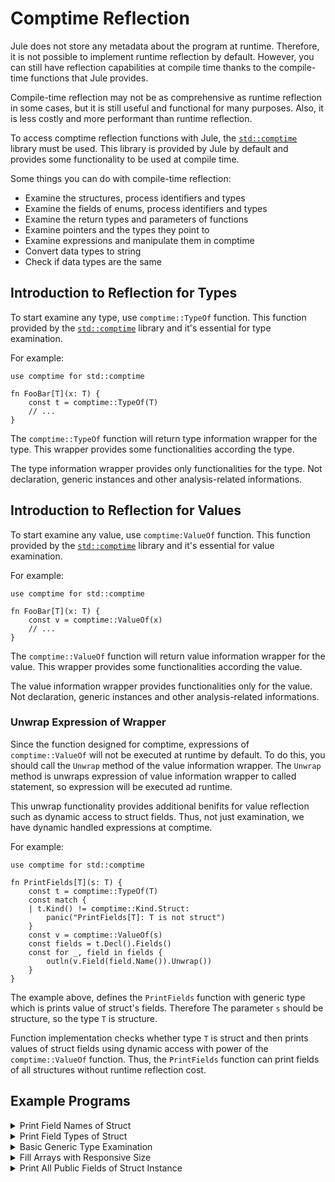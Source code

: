 # Comptime Reflection

Jule does not store any metadata about the program at runtime. Therefore, it is not possible to implement runtime reflection by default. However, you can still have reflection capabilities at compile time thanks to the compile-time functions that Jule provides.

Compile-time reflection may not be as comprehensive as runtime reflection in some cases, but it is still useful and functional for many purposes. Also, it is less costly and more performant than runtime reflection.

To access comptime reflection functions with Jule, the [`std::comptime`](/std/comptime) library must be used. This library is provided by Jule by default and provides some functionality to be used at compile time.

Some things you can do with compile-time reflection:
- Examine the structures, process identifiers and types
- Examine the fields of enums, process identifiers and types
- Examine the return types and parameters of functions
- Examine pointers and the types they point to
- Examine expressions and manipulate them in comptime
- Convert data types to string
- Check if data types are the same

## Introduction to Reflection for Types

To start examine any type, use `comptime::TypeOf` function. This function provided by the [`std::comptime`](/std/comptime) library and it's essential for type examination.

For example:

```jule
use comptime for std::comptime

fn FooBar[T](x: T) {
    const t = comptime::TypeOf(T)
    // ...
}
```

The `comptime::TypeOf` function will return type information wrapper for the type. This wrapper provides some functionalities according the type.

The type information wrapper provides only functionalities for the type. Not declaration, generic instances and other analysis-related informations.

## Introduction to Reflection for Values

To start examine any value, use `comptime:ValueOf` function. This function provided by the [`std::comptime`](/std/comptime) library and it's essential for value examination.

For example:

```jule
use comptime for std::comptime

fn FooBar[T](x: T) {
    const v = comptime::ValueOf(x)
    // ...
}
```

The `comptime::ValueOf` function will return value information wrapper for the value. This wrapper provides some functionalities according the value.

The value information wrapper provides functionalities only for the value. Not declaration, generic instances and other analysis-related informations.

### Unwrap Expression of Wrapper

Since the function designed for comptime, expressions of `comptime::ValueOf` will not be executed at runtime by default. To do this, you should call the `Unwrap` method of the value information wrapper. The `Unwrap` method is unwraps expression of value information wrapper to called statement, so expression will be executed ad runtime.

This unwrap functionality provides additional benifits for value reflection such as dynamic access to struct fields. Thus, not just examination, we have dynamic handled expressions at comptime.

For example:

```jule
use comptime for std::comptime

fn PrintFields[T](s: T) {
    const t = comptime::TypeOf(T)
    const match {
    | t.Kind() != comptime::Kind.Struct:
        panic("PrintFields[T]: T is not struct")
    }
    const v = comptime::ValueOf(s)
    const fields = t.Decl().Fields()
    const for _, field in fields {
        outln(v.Field(field.Name()).Unwrap())
    }
}
```

The example above, defines the `PrintFields` function with generic type which is prints value of struct's fields. Therefore The parameter `s` should be structure, so the type `T` is structure.

Function implementation checks whether type `T` is struct and then prints values of struct fields using dynamic access with power of the `comptime::ValueOf` function. Thus, the `PrintFields` function can print fields of all structures without runtime reflection cost.

## Example Programs

<details>
<summary>Print Field Names of Struct</summary>

```jule
use comptime for std::comptime

struct FooBarBaz {
    Foo: str
    Bar: int
    Baz: bool
}

fn main() {
    const fields = comptime::TypeOf(FooBarBaz).Decl().Fields()
    const for _, field in fields {
        outln(field.Name())
    }
}
```

</details>

<details>
<summary>Print Field Types of Struct</summary>

```jule
use comptime for std::comptime

struct FooBarBaz {
    Foo: str
    Bar: int
    Baz: bool
}

fn main() {
    const fields = comptime::TypeOf(FooBarBaz).Fields()
    const for _, field in fields {
        outln(field.Type().Str())
    }
}
```

</details>

<details>
<summary>Basic Generic Type Examination</summary>

```jule
use comptime for std::comptime

cpp type Int: int

fn IsNumeric[T](): bool {
    const t = comptime::TypeOf(T)
    const k = t.Kind()
    ret k == comptime::Kind.Int ||
        k == comptime::Kind.Uint ||
        k == comptime::Kind.Uintptr ||
        k == comptime::Kind.I8 ||
        k == comptime::Kind.I16 ||
        k == comptime::Kind.I32 ||
        k == comptime::Kind.I64 ||
        k == comptime::Kind.U8 ||
        k == comptime::Kind.U16 ||
        k == comptime::Kind.U32 ||
        k == comptime::Kind.U64 ||
        k == comptime::Kind.F32 ||
        k == comptime::Kind.F64
}

fn IsValidType[T](): bool {
    const t = comptime::TypeOf(T)
    const match {
    | t.Binded():
        ret false
    |:
        ret IsNumeric[T]()
    }
}

fn main() {
    outln(IsValidType[int]())
    outln(IsValidType[bool]())
    outln(IsValidType[uintptr]())
    outln(IsValidType[u8]())
    outln(IsValidType[i32]())
    outln(IsValidType[cpp.Int]())
}
```

</details>

<details>
<summary>Fill Arrays with Responsive Size</summary>

```jule
use comptime for std::comptime

fn Fill[Arr, Elem](mut &arr: Arr, mut elem: Elem) {
    const t = comptime::TypeOf(Arr)
    const match {
    | t.Kind() != comptime::Kind.Array:
        panic("type Arr is not an array")
    | t.Elem() != comptime::TypeOf(Elem):
        panic("type Elem is not same with type Arr's element type")
    }
    mut i := 0
    for i < t.Size(); i++ {
        arr[i] = elem
    }
}

fn main() {
    let mut arr: [5]int
    Fill(arr, 10)
    for _, x in arr {
        outln(x)
    }
}
```

</details>

<details>
<summary>Print All Public Fields of Struct Instance</summary>

```jule
use comptime for std::comptime

struct FooBarBaz {
    Foo: int
    Bar: str
    Baz: bool
}

fn printPublicFields[T](x: T) {
    const t = comptime::TypeOf(T)
    const match {
    | t.Kind() != comptime::Kind.Struct:
        panic("type T is not a struct")
    }
    const fields = t.Decl().Fields()
    const expr = comptime::ValueOf(x)
    const for _, field in fields {
        const match {
        | field.Public():
            outln(expr.Field(field.Name()).Unwrap())
        }
    }
}

fn main() {
    fbz := FooBarBaz{
        Foo: 89,
        Bar: "comptime",
        Baz: true,
    }
    printPublicFields(fbz)
}
```

</details>